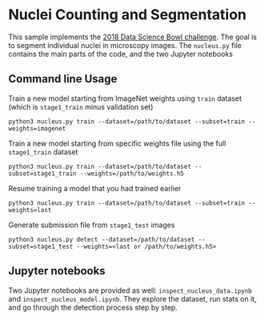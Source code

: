 # Nuclei Counting and Segmentation

This sample implements the [2018 Data Science Bowl challenge](https://www.kaggle.com/c/data-science-bowl-2018).
The goal is to segment individual nuclei in microscopy images.
The `nucleus.py` file contains the main parts of the code, and the two Jupyter notebooks


## Command line Usage
Train a new model starting from ImageNet weights using `train` dataset (which is `stage1_train` minus validation set)
```
python3 nucleus.py train --dataset=/path/to/dataset --subset=train --weights=imagenet
```

Train a new model starting from specific weights file using the full `stage1_train` dataset
```
python3 nucleus.py train --dataset=/path/to/dataset --subset=stage1_train --weights=/path/to/weights.h5
```

Resume training a model that you had trained earlier
```
python3 nucleus.py train --dataset=/path/to/dataset --subset=train --weights=last
```

Generate submission file from `stage1_test` images
```
python3 nucleus.py detect --dataset=/path/to/dataset --subset=stage1_test --weights=<last or /path/to/weights.h5>
```


## Jupyter notebooks
Two Jupyter notebooks are provided as well: `inspect_nucleus_data.ipynb` and `inspect_nucleus_model.ipynb`.
They explore the dataset, run stats on it, and go through the detection process step by step.
